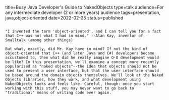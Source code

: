 title=Busy Java Developer's Guide   to NakedObjects
type=talk
audience=For any intermediate developer (2 or more years) audience
tags=presentation, java,object-oriented
date=2022-02-25
status=published
~~~~~~

"I invented the term 'object-oriented', and I can tell you for a fact that C++ was not what I had in mind." --Alan Kay, inventor of Smalltalk (among other things)

But what, exactly, did Mr. Kay have in mind? If not the kind of object-oriented that C++ (and later Java and C#) developers became accustomed to, then what did he really imagine O-O development would be like? In this presentation, we'll examine a concept more recently popularized as "naked objects"--the idea that objects should not be used to present a user interface, but that the user interface should be based around the domain objects themselves. We'll look at the Naked Objects libraries, how they work, and what development using NakedObjects looks and feels like. Careful, though: once you start working with this stuff, you may never want to go back to "traditional" means of writing code ever again.
    
